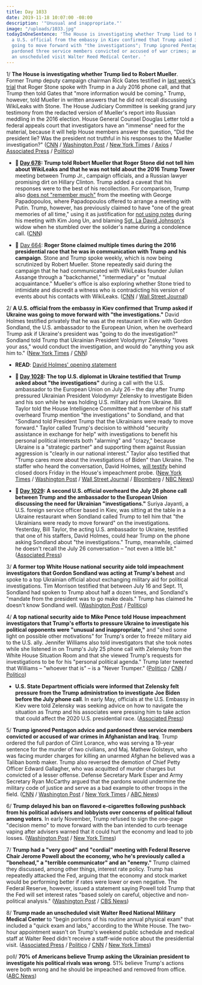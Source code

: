 ```yaml
---
title: Day 1033
date: 2019-11-18 10:07:00 -08:00
description: '"Unusual and inappropriate."'
image: "/uploads/1033.jpg"
todayInOneSentence: 'The House is investigating whether Trump lied to Robert Mueller;
  a U.S. official from the embassy in Kiev confirmed that Trump asked if Ukraine was
  going to move forward with "the investigations"; Trump ignored Pentagon advice and
  pardoned three service members convicted or accused of war crimes; and Trump made
  an unscheduled visit Walter Reed Medical Center. '
---
```


1/ **The House is investigating whether Trump lied to Robert Mueller**.  Former Trump deputy campaign chairman Rick Gates testified in [last week's trial](https://whatthefuckjusthappenedtoday.com/2019/11/05/day-1020/#5-roger-stones-trial-began-today-sto) that Roger Stone spoke with Trump in a July 2016 phone call, and that Trump then told Gates that "more information would be coming." Trump, however, told Mueller in written answers that he did not recall discussing WikiLeaks with Stone. The House Judiciary Committee is seeking grand jury testimony from the redacted version of Mueller's report into Russian meddling in the 2016 election. House General Counsel Douglas Letter told a federal appeals court that investigators have an "immense" need for the material, because it will help House members answer the question, "Did the president lie? Was the president not truthful in his responses to the Mueller investigation?" ([CNN](https://www.cnn.com/2019/11/18/politics/house-investigating-trump-lying-to-mueller/index.html) / [Washington Post](https://www.washingtonpost.com/local/legal-issues/mueller-grand-jury-material-urgently-needed-for-impeachment-inquiry-congress-tells-court/2019/11/17/e797aa5c-0173-11ea-8bab-0fc209e065a8_story.html) / [New York Times](https://www.nytimes.com/2019/11/18/us/politics/trump-mueller-impeachment.html) / [Axios](https://www.axios.com/house-investigating-trump-lies-mueller-roger-stone-60954d04-7ff4-49d9-85b9-e7c1a5575ce0.html) / [Associated Press](https://apnews.com/4dc6f0cad99d4501bd8e3f001174f5d2) / [Politico](https://www.politico.com/news/2019/11/18/court-mueller-russia-probe-071351))

* **📌 [Day 678](https://whatthefuckjusthappenedtoday.com/2018/11/28/day-678/#1-trump-told-robert-mueller-that-rog): Trump told Robert Mueller that Roger Stone did not tell him about WikiLeaks and that he was not told about the 2016 Trump Tower** meeting between Trump Jr., campaign officials, and a Russian lawyer promising dirt on Hillary Clinton. Trump added a caveat that his responses were to the best of his recollection. For comparison, Trump also [does not "remember much"](https://whatthefuckjusthappenedtoday.com/2017/11/03/day-288/#1-trump-does-not-remember-much-from) from the meeting with George Papadopoulos, where Papadopoulos offered to arrange a meeting with Putin. Trump, however, has previously claimed to have "one of the great memories of all time," using it as justification for [not using notes](https://whatthefuckjusthappenedtoday.com/2018/06/12/day-509/#trump-didnt-use-notes-for-his-meetin) during his meeting with Kim Jong Un, and blaming [Sgt. La David Johnson's](https://whatthefuckjusthappenedtoday.com/2017/10/26/day-280/#7-trump-said-the-soldiers-widow-must) widow when he stumbled over the solider's name during a condolence call. ([CNN](https://www.cnn.com/2018/11/28/politics/trump-mueller-answers-wikileaks-trump-tower/index.html))

* 📌 [Day 664](https://whatthefuckjusthappenedtoday.com/2018/11/14/day-664/#5-roger-stone-claimed-multiple-times): **Roger Stone claimed multiple times during the 2016 presidential race that he was in communication with Trump and his campaign**. Stone and Trump spoke weekly, which is now being scrutinized by Robert Mueller. Stone repeatedly said during the campaign that he had communicated with WikiLeaks founder Julian Assange through a "backchannel," "intermediary" or "mutual acquaintance." Mueller's office is also exploring whether Stone tried to intimidate and discredit a witness who is contradicting his version of events about his contacts with WikiLeaks. ([CNN](https://www.cnn.com/2018/11/14/politics/kfile-roger-stone-2/index.html) / [Wall Street Journal](https://www.wsj.com/articles/mueller-probes-possible-witness-intimidation-by-roger-stone-1542222284))

2/ **A U.S. official from the embassy in Kiev confirmed that Trump asked if Ukraine was going to move forward with "the investigations."** David Holmes testified privately that he was at the restaurant in Kiev with Gordon Sondland, the U.S. ambassador to the European Union, when he overheard Trump ask if Ukraine's president was "going to do the investigation?" Sondland told Trump that Ukrainian President Volodymyr Zelensky "loves your ass," would conduct the investigation, and would do "anything you ask him to." ([New York Times](https://www.nytimes.com/2019/11/15/us/politics/trump-ambassador-sondland-ukraine-call.html) / [CNN](https://www.cnn.com/2019/11/15/politics/holmes-testimony-sondland-call/index.html))

* **READ**: [David Holmes' opening statement](https://www.cnn.com/2019/11/15/politics/david-holmes-testimony/index.html)

* **📌 [Day 1028](https://whatthefuckjusthappenedtoday.com/2019/11/13/day-1028/#1-the-top-u-s-diplomat-in-ukraine-te): The top U.S. diplomat in Ukraine testified that Trump asked about "the investigations"** during a call with the U.S. ambassador to the European Union on July 26 – the day after Trump pressured Ukrainian President Volodymyr Zelensky to investigate Biden and his son while he was holding U.S. military aid from Ukraine. Bill Taylor told the House Intelligence Committee that a member of his staff overheard Trump mention "the investigations" to Sondland, and that "Sondland told President Trump that the Ukrainians were ready to move forward." Taylor called Trump's decision to withhold "security assistance in exchange for help" with investigations to benefit his personal political interests both "alarming" and "crazy," because Ukraine is a "strategic partner" and supporting them against Russian aggression is "clearly in our national interest." Taylor also testified that "Trump cares more about the investigations of Biden" than Ukraine. The staffer who heard the conversation, David Holmes, [will testify](https://www.washingtonpost.com/politics/impeachment-hearings-live-updates/2019/11/13/e974f486-057b-11ea-ac12-3325d49eacaa_story.html#link-M5SHLC3E2M437HIZGIYDTSJB2I) behind closed doors Friday in the House's impeachment probe. ([New York Times](https://www.nytimes.com/2019/11/13/us/politics/impeachment-hearings.html#link-5c3fbecd) / [Washington Post](https://www.washingtonpost.com/politics/impeachment-hearings-live-updates/2019/11/13/e974f486-057b-11ea-ac12-3325d49eacaa_story.html#link-LIIANG54K477TEZHOS4MFPBJJA) / [Wall Street Journal](https://www.wsj.com/livecoverage/public-impeachment-hearing-taylor-kent#LCcard-1573664766) / [Bloomberg](https://www.bloomberg.com/news/articles/2019-11-13/former-prosecutor-to-be-in-inquiry-spotlight-impeachment-update#taylor-calls-withholding-ukraine-aid-crazy-1104-am) / [NBC News](https://www.nbcnews.com/politics/trump-impeachment-inquiry/taylor-says-staffer-overheard-trump-ask-sondland-about-investigations-n1081456))

* **📌 [Day 1029](https://whatthefuckjusthappenedtoday.com/2019/11/14/day-1029/#3-a-second-u-s-official-overheard-th): A second U.S. official overheard the July 26 phone call between Trump and the ambassador to the European Union discussing the need for Ukrainian "investigations."** Suriya Jayanti, a U.S. foreign service officer based in Kiev, was sitting at the table in a Ukraine restaurant when Sondland called Trump to tell him that "the Ukrainians were ready to move forward" on the investigations. Yesterday, Bill Taylor, the acting U.S. ambassador to Ukraine, testified that one of his staffers, David Holmes, could hear Trump on the phone asking Sondland about "the investigations." Trump, meanwhile, claimed he doesn't recall the July 26 conversation – "not even a little bit." ([Associated Press](https://apnews.com/6d318542e50b45dc9e1d4d829ad36c96))

3/ **A former top White House national security aide told impeachment investigators that Gordon Sondland was acting at Trump's behest** and spoke to a top Ukrainian official about exchanging military aid for political investigations. Tim Morrison testified that between July 16 and Sept. 11, Sondland had spoken to Trump about half a dozen times, and Sondland's "mandate from the president was to go make deals." Trump has claimed he doesn't know Sondland well. ([Washington Post](https://www.washingtonpost.com/politics/senior-national-security-official-feared-leaks-of-trumps-call-to-ukrainian-leader-could-be-damaging/2019/11/16/3e88d768-08b9-11ea-8ac0-0810ed197c7e_story.html) / [Politico](https://www.politico.com/news/2019/11/16/sondland-said-he-was-acting-on-trumps-orders-aide-told-investigators-071275))

4/ **A top national security aide to Mike Pence told House impeachment investigators that Trump's efforts to pressure Ukraine to investigate his political opponents were "unusual and inappropriate,"** and "shed some light on possible other motivations" for Trump's order to freeze military aid to the U.S. ally. Jennifer Williams also told investigators that she took notes while she listened in on Trump's July 25 phone call with Zelensky from the White House Situation Room and that she viewed Trump's requests for investigations to be for his "personal political agenda." Trump later tweeted that Williams – "whoever that is" – is a "Never Trumper." ([Politico](https://www.politico.com/news/2019/11/16/pence-aide-testified-that-trumps-efforts-to-pressure-ukraine-were-inappropriate-071282) / [CNN](https://www.cnn.com/2019/11/17/politics/donald-trump-attacks-jennifer-williams-never-trumper/index.html) / [Politico](https://www.politico.com/news/2019/11/17/trump-pence-aide-williams-never-trumper-071330))

* **U.S. State Department officials were informed that Zelensky felt pressure from the Trump administration to investigate Joe Biden before the July phone call**. In early May, officials at the U.S. Embassy in Kiev were told Zelensky was seeking advice on how to navigate the situation as Trump and his associates were pressing him to take action that could affect the 2020 U.S. presidential race. ([Associated Press](https://apnews.com/139dd535eac749aa961bc0205d10e872))

5/ **Trump ignored Pentagon advice and pardoned three service members convicted or accused of war crimes in Afghanistan and Iraq**. Trump ordered the full pardon of Clint Lorance, who was serving a 19-year sentence for the murder of two civilians, and Maj. Mathew Golsteyn, who was facing murder charges for killing an unarmed Afghan he believed was a Taliban bomb maker. Trump also reversed the demotion of Chief Petty Officer Edward Gallagher, who was acquitted of murder charges but convicted of a lesser offense. Defense Secretary Mark Esper and Army Secretary Ryan McCarthy argued that the pardons would undermine the military code of justice and serve as a bad example to other troops in the field. ([CNN](https://www.cnn.com/2019/11/15/politics/trump-war-crimes-intervenes/index.html) / [Washington Post](https://www.washingtonpost.com/national-security/2019/11/15/trump-issues-pardons-war-crimes-cases-despite-pentagon-opposition-move/) / [New York Times](https://www.nytimes.com/2019/11/15/us/trump-pardons.html) / [ABC News](https://abcnews.go.com/Politics/trump-issues-pardons-service-members-accused-war-crimes/story?id=67055490))

6/ **Trump delayed his ban on flavored e-cigarettes following pushback from his political advisers and lobbyists over concerns of political fallout among voters**. In early November, Trump refused to sign the one-page "decision memo" to move forward with the ban intended to curb teenage vaping after advisers warned that it could hurt the economy and lead to job losses. ([Washington Post](https://www.washingtonpost.com/national/health-science/trump-pulls-back-from-flavored-vaping-ban/2019/11/17/30853ece-07ae-11ea-924a-28d87132c7ec_story.html) / [New York Times](https://www.nytimes.com/2019/11/17/health/trump-vaping-ban.html))

7/ **Trump had a "very good" and "cordial" meeting with Federal Reserve Chair Jerome Powell about the economy, who he's previously called a "bonehead," a "terrible communicator" and an "enemy."** Trump claimed they discussed, among other things, interest rate policy. Trump has repeatedly attacked the Fed, arguing that the economy and stock market would be performing better if rates were lower or even negative. The Federal Reserve, however, issued a statement saying Powell told Trump that the Fed will set interest rates "based solely on careful, objective and non-political analysis." ([Washington Post](https://www.washingtonpost.com/business/2019/11/18/trump-has-cordial-meeting-with-fed-chair-powell-after-calling-him-bonehead/) / [CBS News](https://www.cbsnews.com/news/trump-powell-meeting-president-and-fed-chairman-meet-at-white-house-to-talk-interest-rates/))

8/ **Trump made an unscheduled visit Walter Reed National Military Medical Center** to "begin portions of his routine annual physical exam" that included a "quick exam and labs," according to the White House. The two-hour appointment wasn't on Trump's weekend public schedule and medical staff at Walter Reed didn't receive a staff-wide notice about the presidential visit. ([Associated Press](https://apnews.com/e3e5cdafbbc540afb0ae59c40715e02d) / [Politico](https://www.politico.com/news/2019/11/16/trump-begins-annual-physical-examination-071271) / [CNN](https://www.cnn.com/2019/11/17/politics/trump-physical-walter-reed-protocol-routine-presidential-visit/) / [New York Times](https://www.nytimes.com/2019/11/17/us/politics/-trump-annual-physical.html))

poll/ **70% of Americans believe Trump asking the Ukrainian president to investigate his political rivals was wrong**. 51% believe Trump's actions were both wrong and he should be impeached and removed from office. ([ABC News](https://abcnews.go.com/Politics/70-americans-trumps-actions-tied-ukraine-wrong-poll/story?id=67088534))
